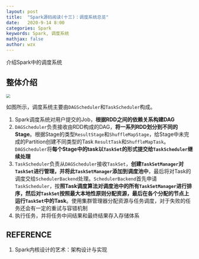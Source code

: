 ```yaml
---
layout: post
title:  "Spark源码阅读(十三)：调度系统总览"
date:   2020-9-14 8:00
categories: Spark
keywords: Spark, 调度系统
mathjax: false
author: wzx
---
```


介绍Spark中的调度系统




## 整体介绍
<img src="{{ site.url }}/assets/img/2020-9-14-1.png" style="zoom:67%;" />

如图所示，调度系统主要由`DAGScheduler`和`TaskScheduler`构成。

1. Spark调度系统对用户提交的Job，**根据RDD之间的依赖关系构建DAG**
2. `DAGScheduler`负责接收由RDD构成的DAG，**将一系列RDD划分到不同的Stage**。根据Stage的类型`ResultStage`和`ShuffleMapStage`，给Stage中未完成的Partition创建不同类型的Task `ResultTask`和`ShuffleMapTask`。`DAGScheduler`将**每个Stage中的task以`TaskSet`的形式提交给`TaskScheduler`继续处理**
3. `TaskScheduler`负责从`DAGScheduler`接收`TaskSet`，**创建`TaskSetManager`对`TaskSet`进行管理，并将此`TaskSetManager`添加到调度池中**，最后将对Task的调度交给`SchedulerBackend`处理。`SchedulerBackend`首先申请`TaskScheduler`，按**照Task调度算法对调度池中的所有`TaskSetManager`进行排序，然后对`TaskSet`按照最大本地性原则分配资源，最后在各个分配的节点上运行`TaskSet`中的Task**。使用集群管理器分配资源与任务调度，对于失败的任务还会有一定的重试与容错机制
4. 执行任务，并将任务中间结果和最终结果存入存储体系

## REFERENCE

1. Spark内核设计的艺术：架构设计与实现
